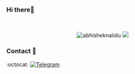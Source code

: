 ### Hi there👋
<br/>
<div align="left" style={text-align:"center"}>
<p align="center"> <img src="https://github-readme-stats.vercel.app/api?username=jamshdbek&show_icons=true&theme=gotham" alt="abhisheknaiidu" />
 <img src="https://github.githubassets.com/images/mona-whisper.gif" /> 
</div>
  
### Contact 📨
:octocat:
[![Telegram](https://img.shields.io/badge/@Jamshid-2CA5E0?style=for-the-badge&logo=telegram&logoColor=white)](https://t.me/jamshid_ibroximov)



 
